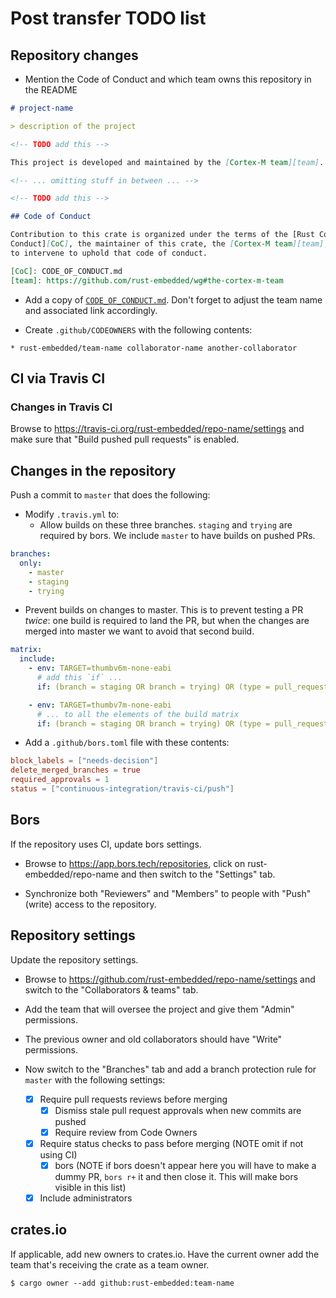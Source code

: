 # Post transfer TODO list

## Repository changes

- Mention the Code of Conduct and which team owns this repository in the README

``` markdown
# project-name

> description of the project

<!-- TODO add this -->

This project is developed and maintained by the [Cortex-M team][team].

<!-- ... omitting stuff in between ... -->

<!-- TODO add this -->

## Code of Conduct

Contribution to this crate is organized under the terms of the [Rust Code of
Conduct][CoC], the maintainer of this crate, the [Cortex-M team][team], promises
to intervene to uphold that code of conduct.

[CoC]: CODE_OF_CONDUCT.md
[team]: https://github.com/rust-embedded/wg#the-cortex-m-team
```

- Add a copy of [`CODE_OF_CONDUCT.md`][CoC]. Don't forget to adjust the team name and associated
  link accordingly.

[CoC]: https://github.com/rust-embedded/cortex-m/blob/master/CODE_OF_CONDUCT.md

- Create `.github/CODEOWNERS` with the following contents:

``` text
* rust-embedded/team-name collaborator-name another-collaborator
```

## CI via Travis CI

### Changes in Travis CI

Browse to https://travis-ci.org/rust-embedded/repo-name/settings and make sure that "Build pushed
pull requests" is enabled.

## Changes in the repository

Push a commit to `master` that does the following:

- Modify `.travis.yml` to:
  - Allow builds on these three branches. `staging` and `trying` are required by bors. We include
    `master` to have builds on pushed PRs.

``` yaml
branches:
  only:
    - master
    - staging
    - trying
```

  - Prevent builds on changes to master. This is to prevent testing a PR *twice*: one build is
    required to land the PR, but when the changes are merged into master we want to avoid that
    second build.

``` yaml
matrix:
  include:
    - env: TARGET=thumbv6m-none-eabi
      # add this `if` ...
      if: (branch = staging OR branch = trying) OR (type = pull_request AND branch = master)

    - env: TARGET=thumbv7m-none-eabi
      # ... to all the elements of the build matrix
      if: (branch = staging OR branch = trying) OR (type = pull_request AND branch = master)
```

- Add a `.github/bors.toml` file with these contents:

``` toml
block_labels = ["needs-decision"]
delete_merged_branches = true
required_approvals = 1
status = ["continuous-integration/travis-ci/push"]
```

## Bors

If the repository uses CI, update bors settings.

- Browse to https://app.bors.tech/repositories, click on rust-embedded/repo-name and then switch
  to the "Settings" tab.

- Synchronize both "Reviewers" and "Members" to people with "Push" (write) access to the
    repository.

## Repository settings

Update the repository settings.

- Browse to https://github.com/rust-embedded/repo-name/settings and switch to the "Collaborators &
  teams" tab.

- Add the team that will oversee the project and give them "Admin" permissions.

- The previous owner and old collaborators should have "Write" permissions.

- Now switch to the "Branches" tab and add a branch protection rule for `master` with the
  following settings:

  - [x] Require pull requests reviews before merging
    - [x] Dismiss stale pull request approvals when new commits are pushed
    - [x] Require review from Code Owners

  - [x] Require status checks to pass before merging (NOTE omit if not using CI)
    - [x] bors (NOTE if bors doesn't appear here you will have to make a dummy PR, `bors r+` it
      and then close it. This will make bors visible in this list)

  - [x] Include administrators

## crates.io

If applicable, add new owners to crates.io. Have the current owner add the team that's receiving
the crate as a team owner.

```
$ cargo owner --add github:rust-embedded:team-name
```
